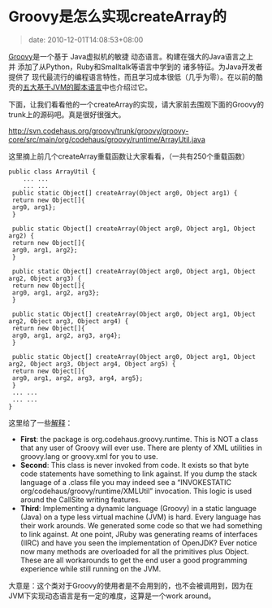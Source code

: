 # Groovy是怎么实现createArray的
>date: 2010-12-01T14:08:53+08:00


[Groovy](http://groovy.codehaus.org/)是一个基于 Java虚拟机的敏捷 动态语言。构建在强大的Java语言之上 并 添加了从Python，Ruby和Smalltalk等语言中学到的 诸多特征。为Java开发者提供了 现代最流行的编程语言特性，而且学习成本很低（几乎为零）。在以前的酷壳的[五大基于JVM的脚本语言](https://coolshell.cn/articles/2631.html)中也介绍过它。


下面，让我们看看他的一个createArray的实现，请大家前去围观下面的Groovy的trunk上的源码吧。真是很好很强大。


<http://svn.codehaus.org/groovy/trunk/groovy/groovy-core/src/main/org/codehaus/groovy/runtime/ArrayUtil.java>


这里摘上前几个createArray重载函数让大家看看，（一共有250个重载函数）



```
public class ArrayUtil {
    ... ...
    ... ...
 public static Object[] createArray(Object arg0, Object arg1) {
 return new Object[]{
 arg0, arg1};
 }

 public static Object[] createArray(Object arg0, Object arg1, Object arg2) {
 return new Object[]{
 arg0, arg1, arg2};
 }

 public static Object[] createArray(Object arg0, Object arg1, Object arg2, Object arg3) {
 return new Object[]{
 arg0, arg1, arg2, arg3};
 }

 public static Object[] createArray(Object arg0, Object arg1, Object arg2, Object arg3, Object arg4) {
 return new Object[]{
 arg0, arg1, arg2, arg3, arg4};
 }

 public static Object[] createArray(Object arg0, Object arg1, Object arg2, Object arg3, Object arg4, Object arg5) {
 return new Object[]{
 arg0, arg1, arg2, arg3, arg4, arg5};
 }
 ... ...
 ... ...
} 
```

这里给了一些[解释](http://groovy.329449.n5.nabble.com/Guys-any-explanations-about-this-td3285524.html#a3285676)：



* **First**: the package is org.codehaus.groovy.runtime. This is NOT a class that any user of Groovy will ever use. There are plenty of XML utilities in groovy.lang or groovy.xml for you to use.
* **Second**: This class is never invoked from code. It exists so that byte code statements have something to link against. If you dump the stack language of a .class file you may indeed see a “INVOKESTATIC org/codehaus/groovy/runtime/XMLUtil” invocation. This logic is used around the CallSite writing features.
* **Third**: Implementing a dynamic language (Groovy) in a static language (Java) on a type less virtual machine (JVM) is hard. Every language has their work arounds. We generated some code so that we had something to link against. At one point, JRuby was generating reams of interfaces (IIRC) and have you seen the implementation of OpenJDK? Ever notice now many methods are overloaded for all the primitives plus Object. These are all workarounds to get the end user a good programming experience while still running on the JVM.


大意是：这个类对于Groovy的使用者是不会用到的，也不会被调用到，因为在JVM下实现动态语言是有一定的难度，这算是一个work around。


